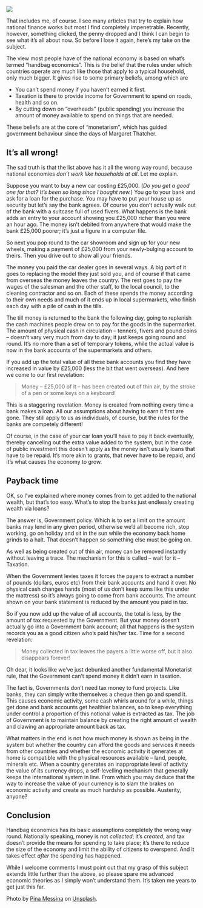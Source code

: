 [![](https://dnc.eclecity.net/wp-content/uploads/2019/06/pina-messina-Sw2XNTgA-wc-unsplash-732x549.jpg)](https://dnc.eclecity.net/wp-content/uploads/2019/06/pina-messina-Sw2XNTgA-wc-unsplash.jpg "Economics for dummies") 

That includes me, of course. I see many articles that try to explain how national finance works but most I find completely impenetrable. Recently, however, something clicked, the penny dropped and I think I can begin to see what it’s all about now. So before I lose it again, here’s my take on the subject.

The view most people have of the national economy is based on what’s termed “handbag economics”. This is the belief that the rules under which countries operate are much like those that apply to a typical household, only much bigger. It gives rise to some primary beliefs, among which are

*   You can’t spend money if you haven’t earned it first.
*   Taxation is there to provide income for Government to spend on roads, health and so on.
*   By cutting down on “overheads” (public spending) you increase the amount of money available to spend on things that are needed.

These beliefs are at the core of “monetarism”, which has guided government behaviour since the days of Margaret Thatcher.

## It’s all wrong!

The sad truth is that the list above has it all the wrong way round, because national economies _don’t work like households at all_. Let me explain.

Suppose you want to buy a new car costing £25,000\. (_Do you get a good one for that? It’s been so long since I bought new._) You go to your bank and ask for a loan for the purchase. You may have to put your house up as security but let’s say the bank agrees. Of course you don’t actually walk out of the bank with a suitcase full of used fivers. What happens is the bank adds an entry to your account showing you £25,000 richer than you were an hour ago. The money isn’t debited from anywhere that would make the bank £25,000 poorer; it’s just a figure in a computer file.

So next you pop round to the car showroom and sign up for your new wheels, making a payment of £25,000 from your newly-bulging account to theirs. Then you drive out to show all your friends.

The money you paid the car dealer goes in several ways. A big part of it goes to replacing the model they just sold you, and of course if that came from overseas the money leaves the country. The rest goes to pay the wages of the salesman and the other staff, to the local council, to the cleaning contractor and so on. Each of these spends the money according to their own needs and much of it ends up in local supermarkets, who finish each day with a pile of cash in the tills.

The till money is returned to the bank the following day, going to replenish the cash machines people drew on to pay for the goods in the supermarket. The amount of physical cash in circulation – tenners, fivers and pound coins – doesn’t vary very much from day to day; it just keeps going round and round. It’s no more than a set of temporary tokens, while the actual value is now in the bank accounts of the supermarkets and others.

If you add up the total value of all these bank accounts you find they have increased in value by £25,000 (less the bit that went overseas). And here we come to our first revelation:

> Money – £25,000 of it – has been created out of thin air, by the stroke of a pen or some keys on a keyboard!

This is a staggering revelation. Money is created from nothing every time a bank makes a loan. All our assumptions about having to earn it first are gone. They still apply to us as individuals, of course, but the rules for the banks are competely different!

Of course, in the case of your car loan you’ll have to pay it back eventually, thereby canceling out the extra value added to the system, but in the case of public investment this doesn’t apply as the money isn’t usually loans that have to be repaid. It’s more akin to grants, that never have to be repaid, and it’s what causes the economy to grow.

## Payback time

OK, so I’ve explained where money comes from to get added to the national wealth, but that’s too easy. What’s to stop the banks just endlessly creating wealth via loans?

The answer is, Government policy. Which is to set a limit on the amount banks may lend in any given period, otherwise we’d all become rich, stop working, go on holiday and sit in the sun while the economy back home grinds to a halt. That doesn’t happen so something else must be going on.

As well as being created out of thin air, money can be removed instantly without leaving a trace. The mechanism for this is called – wait for it – Taxation.

When the Government levies taxes it forces the payers to extract a number of pounds (dollars, euros etc) from their bank accounts and hand it over. No physical cash changes hands (most of us don’t keep sums like this under the mattress) so it’s always going to come from bank accounts. The amount shown on your bank statement is reduced by the amount you paid in tax.

So if you now add up the value of all accounts, the total is less, by the amount of tax requested by the Government. But your money doesn’t actually go into a Government bank account; all that happens is the system records you as a good citizen who’s paid his/her tax. Time for a second revelation:

> Money collected in tax leaves the payers a little worse off, but it also disappears forever!

Oh dear, it looks like we’ve just debunked another fundamental Monetarist rule, that the Government can’t spend money it didn’t earn in taxation.

The fact is, Governments don’t need tax money to fund projects. Like banks, they can simply write themselves a cheque then go and spend it. This causes economic activity, some cash whirls around for a while, things get done and bank accounts get healthier balances, so to keep everything under control a proportion of this notional value is extracted as tax. The job of Government is to maintain balance by creating the right amount of wealth and clawing an appropriate amount back as tax.

What matters in the end is not how much money is shown as being in the system but whether the country can afford the goods and services it needs from other countries and whether the economic activity it generates at home is compatible with the physical resources available – land, people, minerals etc. When a country generates an inappropriate level of activity the value of its currency drops, a self-levelling mechanism that generally keeps the international system in line. From which you may deduce that the way to increase the value of your currency is to slam the brakes on economic activity and create as much hardship as possible. Austerity, anyone?

## Conclusion

Handbag economics has its basic assumptions completely the wrong way round. Nationally speaking, money is not _collected_; it’s _created_, and tax doesn’t provide the means for spending to take place; it’s there to reduce the size of the economy and limit the ability of citizens to overspend. And it takes effect _after_ the spending has happened.

While I welcome comments I must point out that my grasp of this subject extends little further than the above, so please spare me advanced economic theories as I simply won’t understand them. It’s taken me years to get just this far.

Photo by [Pina Messina](https://unsplash.com/@pinamessina?utm_source=unsplash&utm_medium=referral&utm_content=creditCopyText) on [Unsplash](https://unsplash.com/search/photos/money?utm_source=unsplash&utm_medium=referral&utm_content=creditCopyText).